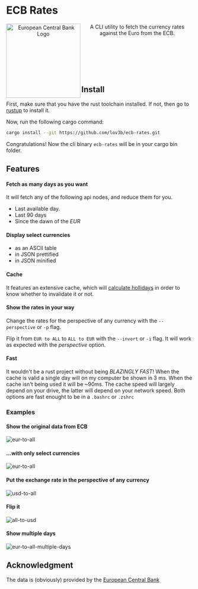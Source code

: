 # ECB Rates

<p style="text-align: center">
  <img
    src="images/Logo_European_Central_Bank.svg"
    width="200"
    alt="European Central Bank Logo"
    align="left"
  />
  A CLI utility to fetch the currency rates against the Euro from the ECB.
  <br />
  <br />
  <br />
  <br />
  <br />
  <br />
  <br />
</p>

## Install

First, make sure that you have the rust toolchain installed. If not, then go to [rustup](https://rustup.rs) to install it.

Now, run the following cargo command:

```sh
cargo install --git https://github.com/lov3b/ecb-rates.git
```

Congratulations! Now the cli binary `ecb-rates` will be in your cargo bin folder.

## Features

#### Fetch as many days as you want

It will fetch any of the following api nodes, and reduce them for you.

- Last available day.
- Last 90 days
- Since the dawn of the *EUR*

#### Display select currencies

- as an ASCII table
- in JSON prettified
- in JSON minified

#### Cache

It features an extensive cache, which will [calculate hollidays](src/holiday.rs) in order to know whether to invalidate it or not.

#### Show the rates in your way

Change the rates for the perspective of any currency with the `--perspective` or `-p` flag.

Flip it from `EUR to ALL` to `ALL to EUR` with the `--invert` or `-i` flag. It will work as expected with the *perspective* option.

#### Fast

It wouldn't be a rust project without being *BLAZINGLY FAST*! When the cache is valid a single day will on my computer be shown in 3 ms. When the cache isn't being used it will be ~90ms. The cache speed will largely depend on your drive, the latter will depend on your network speed. Both options are fast enought to be in a `.bashrc` or `.zshrc`

### Examples

#### Show the original data from ECB

![eur-to-all](screenshots/eur-to-all.png)

#### ...with only select currencies

![eur-to-all](screenshots/eur-to-all-select.png)

#### Put the exchange rate in the perspective of any currency

![usd-to-all](screenshots/usd-to-all.png)

#### Flip it

![all-to-usd](screenshots/all-to-usd.png)

#### Show multiple days

![eur-to-all-multiple-days](screenshots/eur-to-all-multiple-days.png)

## Acknowledgment

The data is (obviously) provided by the [European Central Bank](https://www.ecb.europa.eu/stats/policy_and_exchange_rates/euro_reference_exchange_rates/html/index.en.html)
